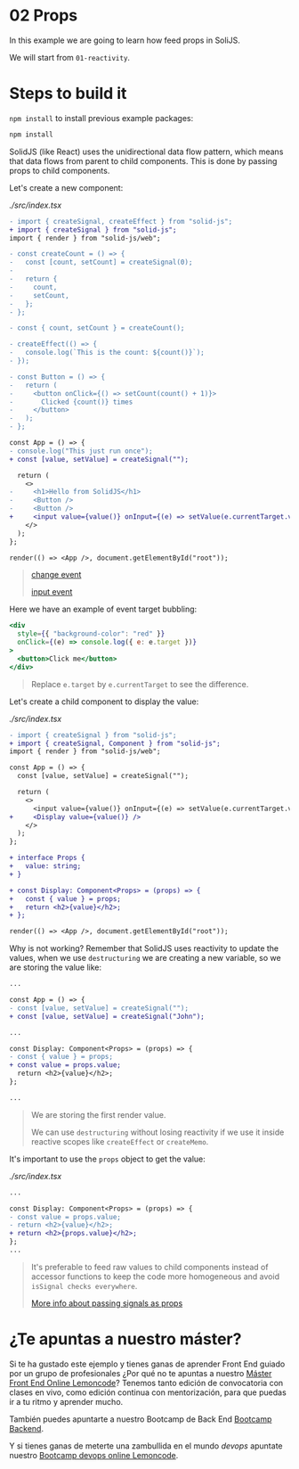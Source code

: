# 02 Props

In this example we are going to learn how feed props in SoliJS.

We will start from `01-reactivity`.

# Steps to build it

`npm install` to install previous example packages:

```bash
npm install
```

SolidJS (like React) uses the unidirectional data flow pattern, which means that data flows from parent to child components. This is done by passing props to child components.

Let's create a new component:

_./src/index.tsx_

```diff
- import { createSignal, createEffect } from "solid-js";
+ import { createSignal } from "solid-js";
import { render } from "solid-js/web";

- const createCount = () => {
-   const [count, setCount] = createSignal(0);
- 
-   return {
-     count,
-     setCount,
-   };
- };

- const { count, setCount } = createCount();

- createEffect(() => {
-   console.log(`This is the count: ${count()}`);
- });

- const Button = () => {
-   return (
-     <button onClick={() => setCount(count() + 1)}>
-       Clicked {count()} times
-     </button>
-   );
- };

const App = () => {
- console.log("This just run once");
+ const [value, setValue] = createSignal("");

  return (
    <>
-     <h1>Hello from SolidJS</h1>
-     <Button />
-     <Button />
+     <input value={value()} onInput={(e) => setValue(e.currentTarget.value)} />
    </>
  );
};

render(() => <App />, document.getElementById("root"));

```

> [change event](https://developer.mozilla.org/en-US/docs/Web/API/HTMLElement/change_event)
>
> [input event](https://developer.mozilla.org/en-US/docs/Web/API/HTMLElement/input_event)

Here we have an example of event target bubbling:

```jsx
<div
  style={{ "background-color": "red" }}
  onClick={(e) => console.log({ e: e.target })}
>
  <button>Click me</button>
</div>

```

> Replace `e.target` by `e.currentTarget` to see the difference.

Let's create a child component to display the value:

_./src/index.tsx_

```diff
- import { createSignal } from "solid-js";
+ import { createSignal, Component } from "solid-js";
import { render } from "solid-js/web";

const App = () => {
  const [value, setValue] = createSignal("");

  return (
    <>
      <input value={value()} onInput={(e) => setValue(e.currentTarget.value)} />
+     <Display value={value()} />
    </>
  );
};

+ interface Props {
+   value: string;
+ }

+ const Display: Component<Props> = (props) => {
+   const { value } = props;
+   return <h2>{value}</h2>;
+ };

render(() => <App />, document.getElementById("root"));

```

Why is not working? Remember that SolidJS uses reactivity to update the values, when we use `destructuring` we are creating a new variable, so we are storing the value like:

```diff
...

const App = () => {
- const [value, setValue] = createSignal("");
+ const [value, setValue] = createSignal("John");

...

const Display: Component<Props> = (props) => {
- const { value } = props;
+ const value = props.value;
  return <h2>{value}</h2>;
};

...

```

> We are storing the first render value.
>
> We can use `destructuring` without losing reactivity if we use it inside reactive scopes like `createEffect` or `createMemo`.

It's important to use the `props` object to get the value:

_./src/index.tsx_

```diff
...

const Display: Component<Props> = (props) => {
- const value = props.value;
- return <h2>{value}</h2>;
+ return <h2>{props.value}</h2>;
};
...

```

> It's preferable to feed raw values to child components instead of accessor functions to keep the code more homogeneous and avoid `isSignal checks everywhere`.
>
> [More info about passing signals as props](https://github.com/solidjs/solid/discussions/749#discussioncomment-1740120)

# ¿Te apuntas a nuestro máster?

Si te ha gustado este ejemplo y tienes ganas de aprender Front End guiado por un grupo de profesionales ¿Por qué no te apuntas a nuestro [Máster Front End Online Lemoncode](https://lemoncode.net/master-frontend#inicio-banner)? Tenemos tanto edición de convocatoria con clases en vivo, como edición continua con mentorización, para que puedas ir a tu ritmo y aprender mucho.

También puedes apuntarte a nuestro Bootcamp de Back End [Bootcamp Backend](https://lemoncode.net/bootcamp-backend#inicio-banner).

Y si tienes ganas de meterte una zambullida en el mundo _devops_ apuntate nuestro [Bootcamp devops online Lemoncode](https://lemoncode.net/bootcamp-devops#bootcamp-devops/inicio).
